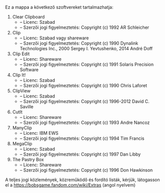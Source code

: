 ﻿Ez a mappa a következő szoftvereket tartalmazhatja:

1. Clear Clipboard
   - – Licenc: Szabad
   - – Szerzői jogi figyelmeztetés: Copyright (c) 1992 AR Schleicher
2. Clip
   - – Licenc: Szabad vagy shareware
   - – Szerzői jogi figyelmeztetés: Copyright (c) 1990 Dynalink Technologies Inc., 2000 Sergey I. Yevtushenko, 2014 André Doff
3. Clip Edit
   - – Licenc: Shareware
   - – Szerzői jogi figyelmeztetés: Copyright (c) 1991 Solaris Precision Software
4. Clip It!
   - – Licenc: Szabad
   - – Szerzői jogi figyelmeztetés: Copyright (c) 1990 Chris Laforet
5. ClipView
   - – Licenc: Szabad
   - – Szerzői jogi figyelmeztetés: Copyright (c) 1996-2012 David C. Saville
6. CutIt
   - – Licenc: Shareware
   - – Szerzői jogi figyelmeztetés: Copyright (c) 1993 Andre Nancoz
7. ManyClip
   - – Licenc: IBM EWS
   - – Szerzői jogi figyelmeztetés: Copyright (c) 1994 Tim Francis
8. MegaClip
   - – Licenc: Szabad
   - – Szerzői jogi figyelmeztetés: Copyright (c) 1997 Dan Libby
9. The Pastry Box
   - – Licenc: Shareware
   - – Szerzői jogi figyelmeztetés: Copyright (c) 1996 Don Hawkinson

A teljes jogi közlemények, közreműködő és fordító listák, kérjük, látogasson el a https://bobsgame.fandom.com/wiki/Extras (angol nyelvem)
